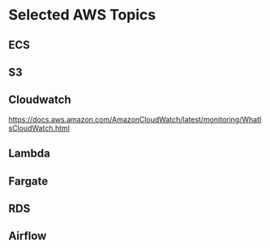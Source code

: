 # Selected AWS Topics
## ECS
## S3
## Cloudwatch
https://docs.aws.amazon.com/AmazonCloudWatch/latest/monitoring/WhatIsCloudWatch.html
## Lambda
## Fargate
## RDS
## Airflow
